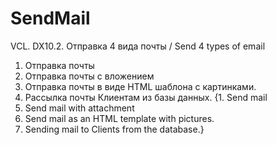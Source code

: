 # SendMail
VCL. DX10.2. Отправка 4 вида почты / Send 4 types of email
1. Отправка почты 
2. Отправка почты с вложением 
3. Отправка почты в виде HTML шаблона с картинками. 
4. Рассылка почты Клиентам из базы данных.
{1. Send mail 
2. Send mail with attachment 
3. Send mail as an HTML template with pictures. 
4. Sending mail to Clients from the database.}
